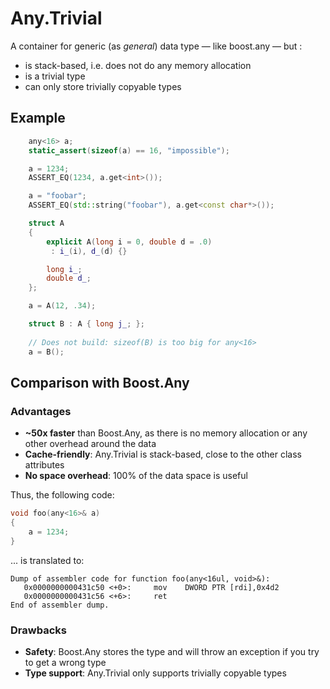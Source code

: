 Any.Trivial
===========
A container for generic (as *general*) data type &mdash; like boost.any &mdash; but :

 - is stack-based, i.e. does not do any memory allocation
 - is a trivial type
 - can only store trivially copyable types


Example
-------

```c++
    any<16> a;
    static_assert(sizeof(a) == 16, "impossible");

    a = 1234;
    ASSERT_EQ(1234, a.get<int>());

    a = "foobar";
    ASSERT_EQ(std::string("foobar"), a.get<const char*>());

    struct A
    {
        explicit A(long i = 0, double d = .0)
         : i_(i), d_(d) {}

        long i_;
        double d_;
    };

    a = A(12, .34);

    struct B : A { long j_; };  
    
    // Does not build: sizeof(B) is too big for any<16>
    a = B();
```


Comparison with Boost.Any
-------------------------

### Advantages
 - **~50x faster** than Boost.Any, as there is no memory allocation or any other overhead around the data
 - **Cache-friendly**: Any.Trivial is stack-based, close to the other class attributes
 - **No space overhead**: 100% of the data space is useful

Thus, the following code:
```c++
void foo(any<16>& a)
{
    a = 1234;
}
```

... is translated to:
```
Dump of assembler code for function foo(any<16ul, void>&):
   0x0000000000431c50 <+0>:     mov    DWORD PTR [rdi],0x4d2
   0x0000000000431c56 <+6>:     ret
End of assembler dump.
```

### Drawbacks
 - **Safety**: Boost.Any stores the type and will throw an exception if you try to get a wrong type
 - **Type support**: Any.Trivial only supports trivially copyable types





